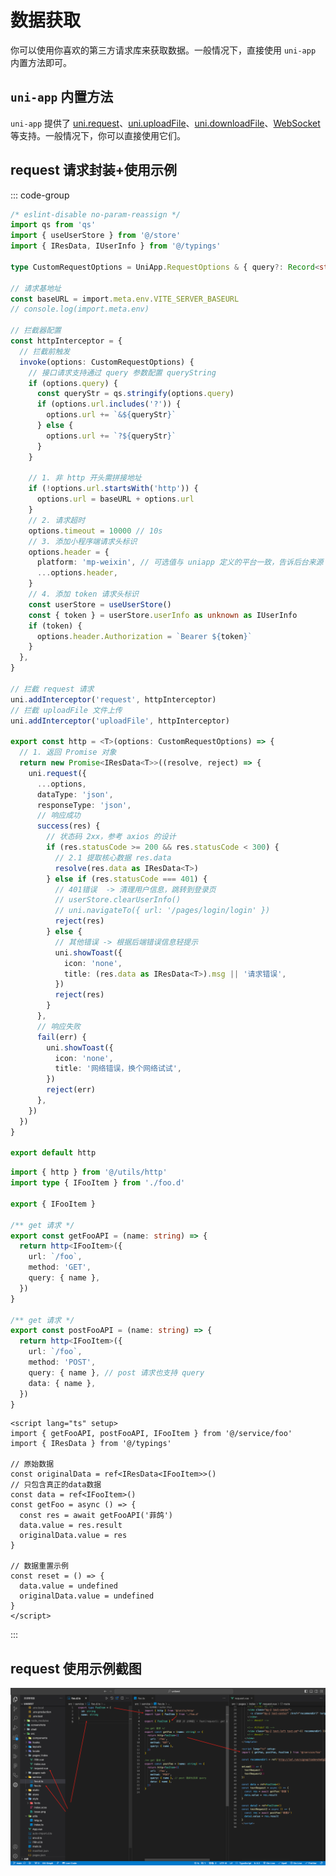 # 数据获取

你可以使用你喜欢的第三方请求库来获取数据。一般情况下，直接使用 `uni-app` 内置方法即可。

## `uni-app` 内置方法

`uni-app` 提供了 [uni.request](https://uniapp.dcloud.net.cn/api/request/request.html)、[uni.uploadFile](https://uniapp.dcloud.net.cn/api/request/network-file.html#uploadfile)、[uni.downloadFile](https://uniapp.dcloud.net.cn/api/request/network-file.html#downloadfile)、[WebSocket](https://uniapp.dcloud.net.cn/api/request/websocket.html) 等支持。一般情况下，你可以直接使用它们。

## request 请求封装+使用示例

::: code-group

```ts [src/utils/request.ts]
/* eslint-disable no-param-reassign */
import qs from 'qs'
import { useUserStore } from '@/store'
import { IResData, IUserInfo } from '@/typings'

type CustomRequestOptions = UniApp.RequestOptions & { query?: Record<string, any> }

// 请求基地址
const baseURL = import.meta.env.VITE_SERVER_BASEURL
// console.log(import.meta.env)

// 拦截器配置
const httpInterceptor = {
  // 拦截前触发
  invoke(options: CustomRequestOptions) {
    // 接口请求支持通过 query 参数配置 queryString
    if (options.query) {
      const queryStr = qs.stringify(options.query)
      if (options.url.includes('?')) {
        options.url += `&${queryStr}`
      } else {
        options.url += `?${queryStr}`
      }
    }

    // 1. 非 http 开头需拼接地址
    if (!options.url.startsWith('http')) {
      options.url = baseURL + options.url
    }
    // 2. 请求超时
    options.timeout = 10000 // 10s
    // 3. 添加小程序端请求头标识
    options.header = {
      platform: 'mp-weixin', // 可选值与 uniapp 定义的平台一致，告诉后台来源
      ...options.header,
    }
    // 4. 添加 token 请求头标识
    const userStore = useUserStore()
    const { token } = userStore.userInfo as unknown as IUserInfo
    if (token) {
      options.header.Authorization = `Bearer ${token}`
    }
  },
}

// 拦截 request 请求
uni.addInterceptor('request', httpInterceptor)
// 拦截 uploadFile 文件上传
uni.addInterceptor('uploadFile', httpInterceptor)

export const http = <T>(options: CustomRequestOptions) => {
  // 1. 返回 Promise 对象
  return new Promise<IResData<T>>((resolve, reject) => {
    uni.request({
      ...options,
      dataType: 'json',
      responseType: 'json',
      // 响应成功
      success(res) {
        // 状态码 2xx，参考 axios 的设计
        if (res.statusCode >= 200 && res.statusCode < 300) {
          // 2.1 提取核心数据 res.data
          resolve(res.data as IResData<T>)
        } else if (res.statusCode === 401) {
          // 401错误  -> 清理用户信息，跳转到登录页
          // userStore.clearUserInfo()
          // uni.navigateTo({ url: '/pages/login/login' })
          reject(res)
        } else {
          // 其他错误 -> 根据后端错误信息轻提示
          uni.showToast({
            icon: 'none',
            title: (res.data as IResData<T>).msg || '请求错误',
          })
          reject(res)
        }
      },
      // 响应失败
      fail(err) {
        uni.showToast({
          icon: 'none',
          title: '网络错误，换个网络试试',
        })
        reject(err)
      },
    })
  })
}

export default http
```

```ts [src/service/foot.ts]
import { http } from '@/utils/http'
import type { IFooItem } from './foo.d'

export { IFooItem }

/** get 请求 */
export const getFooAPI = (name: string) => {
  return http<IFooItem>({
    url: `/foo`,
    method: 'GET',
    query: { name },
  })
}

/** get 请求 */
export const postFooAPI = (name: string) => {
  return http<IFooItem>({
    url: `/foo`,
    method: 'POST',
    query: { name }, // post 请求也支持 query
    data: { name },
  })
}
```

```vue [src/demo.vue]
<script lang="ts" setup>
import { getFooAPI, postFooAPI, IFooItem } from '@/service/foo'
import { IResData } from '@/typings'

// 原始数据
const originalData = ref<IResData<IFooItem>>()
// 只包含真正的data数据
const data = ref<IFooItem>()
const getFoo = async () => {
  const res = await getFooAPI('菲鸽')
  data.value = res.result
  originalData.value = res
}

// 数据重置示例
const reset = () => {
  data.value = undefined
  originalData.value = undefined
}
</script>
```

:::

## request 使用示例截图

![Alt text](./screenshots/request.png)

<div style='opacity:0;'>
    <span id="busuanzi_container_site_pv">
    本站总访问量<span id="busuanzi_value_site_pv"></span>次
    </span>
    <span id="busuanzi_container_site_uv">
    本站访客数<span id="busuanzi_value_site_uv"></span>人次
    </span>
    <span id="busuanzi_container_page_pv">
    本文总阅读量<span id="busuanzi_value_page_pv"></span>次
  </span>
</div>
